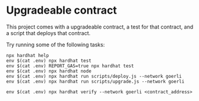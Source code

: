# Upgradeable contract

This project comes with a upgradeable contract, a test for that contract, and a script that deploys that contract.

Try running some of the following tasks:

```shell
npx hardhat help
env $(cat .env) npx hardhat test
env $(cat .env) REPORT_GAS=true npx hardhat test
env $(cat .env) npx hardhat node
env $(cat .env) npx hardhat run scripts/deploy.js --network goerli
env $(cat .env) npx hardhat run scripts/upgrade.js --network goerli

env $(cat .env) npx hardhat verify --network goerli <contract_address>
```